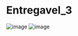 # Entregavel_3 
![image](https://github.com/L3VILL1/Entregavel_3/assets/145598982/ac578e32-686e-410d-8435-96c86e6a66ca)
![image](https://github.com/L3VILL1/Entregavel_3/assets/145598982/5e12f713-d23b-4773-8a77-0aaec8bbe312)
